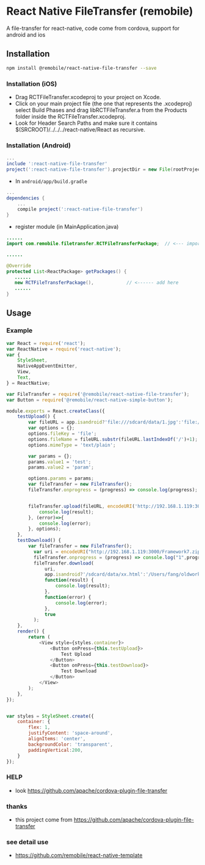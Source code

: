 # React Native FileTransfer (remobile)
A file-transfer for react-native, code come from cordova, support for android and ios

## Installation
```sh
npm install @remobile/react-native-file-transfer --save
```

### Installation (iOS)
* Drag RCTFileTransfer.xcodeproj to your project on Xcode.
* Click on your main project file (the one that represents the .xcodeproj) select Build Phases and drag libRCTFileTransfer.a from the Products folder inside the RCTFileTransfer.xcodeproj.
* Look for Header Search Paths and make sure it contains $(SRCROOT)/../../../react-native/React as recursive.

### Installation (Android)
```gradle
...
include ':react-native-file-transfer'
project(':react-native-file-transfer').projectDir = new File(rootProject.projectDir, '../node_modules/@remobile/react-native-file-transfer/android')
```

* In `android/app/build.gradle`

```gradle
...
dependencies {
    ...
    compile project(':react-native-file-transfer')
}
```

* register module (in MainApplication.java)

```java
......
import com.remobile.filetransfer.RCTFileTransferPackage;  // <--- import

......

@Override
protected List<ReactPackage> getPackages() {
   ......
   new RCTFileTransferPackage(),            // <------ add here
   ......
}

```

## Usage

### Example
```js
var React = require('react');
var ReactNative = require('react-native');
var {
    StyleSheet,
    NativeAppEventEmitter,
    View,
    Text,
} = ReactNative;

var FileTransfer = require('@remobile/react-native-file-transfer');
var Button = require('@remobile/react-native-simple-button');

module.exports = React.createClass({
    testUpload() {
        var fileURL = app.isandroid?'file:///sdcard/data/1.jpg':'file:///Users/fang/node/test/post.js';
        var options = {};
        options.fileKey = 'file';
        options.fileName = fileURL.substr(fileURL.lastIndexOf('/')+1);
        options.mimeType = 'text/plain';

        var params = {};
        params.value1 = 'test';
        params.value2 = 'param';

        options.params = params;
        var fileTransfer = new FileTransfer();
        fileTransfer.onprogress = (progress) => console.log(progress);


        fileTransfer.upload(fileURL, encodeURI('http://192.168.1.119:3000/upload'),(result)=>{
            console.log(result);
        }, (error)=>{
            console.log(error);
        }, options);
    },
    testDownload() {
        var fileTransfer = new FileTransfer();
          var uri = encodeURI("http://192.168.1.119:3000/Framework7.zip");
          fileTransfer.onprogress = (progress) => console.log("1",progress.loaded+'/'+progress.total);
          fileTransfer.download(
              uri,
              app.isandroid?'/sdcard/data/xx.html':'/Users/fang/oldwork/client/server/xx.zip',
              function(result) {
                  console.log(result);
              },
              function(error) {
                  console.log(error);
              },
              true
          );
    },
    render() {
        return (
            <View style={styles.container}>
                <Button onPress={this.testUpload}>
                    Test Upload
                </Button>
                <Button onPress={this.testDownload}>
                    Test Download
                </Button>
            </View>
        );
    },
});


var styles = StyleSheet.create({
    container: {
        flex: 1,
        justifyContent: 'space-around',
        alignItems: 'center',
        backgroundColor: 'transparent',
        paddingVertical:200,
    }
});
```

### HELP
* look https://github.com/apache/cordova-plugin-file-transfer


### thanks
* this project come from https://github.com/apache/cordova-plugin-file-transfer


### see detail use
* https://github.com/remobile/react-native-template
